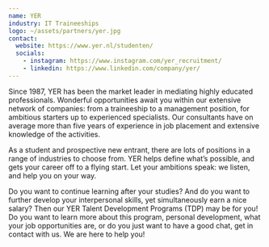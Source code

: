 ```yaml
---
name: YER
industry: IT Traineeships
logo: ~/assets/partners/yer.jpg
contact:
  website: https://www.yer.nl/studenten/
  socials:
    - instagram: https://www.instagram.com/yer_recruitment/
    - linkedin: https://www.linkedin.com/company/yer/
---
```


Since 1987, YER has been the market leader in mediating highly educated professionals. Wonderful opportunities await you within our extensive network of companies: from a traineeship to a management position, for ambitious starters up to experienced specialists. Our consultants have on average more than five years of experience in job placement and extensive knowledge of the activities.

As a student and prospective new entrant, there are lots of positions in a range of industries to choose from. YER helps define what’s possible, and gets your career off to a flying start. Let your ambitions speak: we listen, and help you on your way.

Do you want to continue learning after your studies? And do you want to further develop your interpersonal skills, yet simultaneously earn a nice salary? Then our YER Talent Development Programs (TDP) may be for you! Do you want to learn more about this program, personal development, what your job opportunities are, or do you just want to have a good chat, get in contact with us. We are here to help you!
